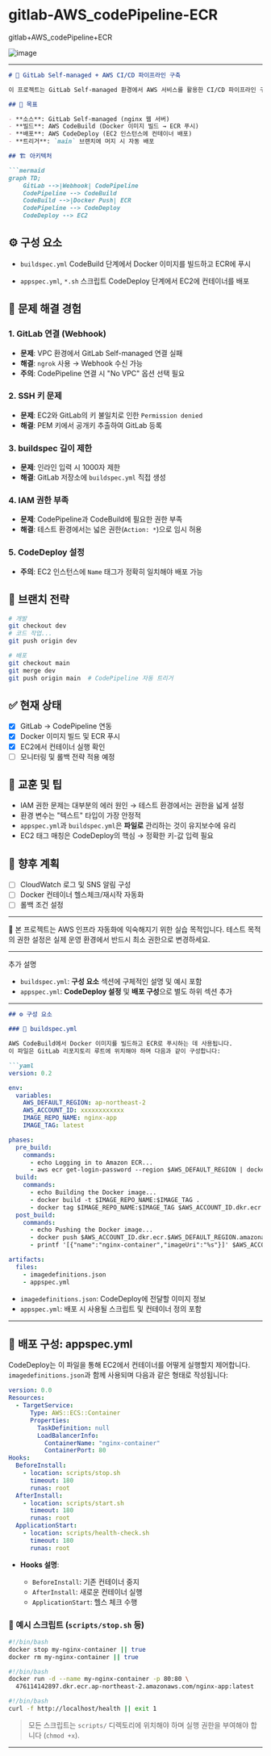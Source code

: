 # gitlab-AWS_codePipeline-ECR
gitlab+AWS_codePipeline+ECR

![image](https://github.com/user-attachments/assets/555507b7-47a0-4b7b-94a1-3655b8650b6f)


---

````markdown
# 🚀 GitLab Self-managed + AWS CI/CD 파이프라인 구축

이 프로젝트는 GitLab Self-managed 환경에서 AWS 서비스를 활용한 CI/CD 파이프라인 구축 사례를 다룹니다.

## 🎯 목표

- **소스**: GitLab Self-managed (nginx 웹 서버)
- **빌드**: AWS CodeBuild (Docker 이미지 빌드 → ECR 푸시)
- **배포**: AWS CodeDeploy (EC2 인스턴스에 컨테이너 배포)
- **트리거**: `main` 브랜치에 머지 시 자동 배포

## 🏗️ 아키텍처

```mermaid
graph TD;
    GitLab -->|Webhook| CodePipeline
    CodePipeline --> CodeBuild
    CodeBuild -->|Docker Push| ECR
    CodePipeline --> CodeDeploy
    CodeDeploy --> EC2
````

## ⚙️ 구성 요소

* `buildspec.yml`
  CodeBuild 단계에서 Docker 이미지를 빌드하고 ECR에 푸시

* `appspec.yml`, `*.sh` 스크립트
  CodeDeploy 단계에서 EC2에 컨테이너를 배포

## 🐛 문제 해결 경험

### 1. GitLab 연결 (Webhook)

* **문제**: VPC 환경에서 GitLab Self-managed 연결 실패
* **해결**: `ngrok` 사용 → Webhook 수신 가능
* **주의**: CodePipeline 연결 시 "No VPC" 옵션 선택 필요

### 2. SSH 키 문제

* **문제**: EC2와 GitLab의 키 불일치로 인한 `Permission denied`
* **해결**: PEM 키에서 공개키 추출하여 GitLab 등록

### 3. buildspec 길이 제한

* **문제**: 인라인 입력 시 1000자 제한
* **해결**: GitLab 저장소에 `buildspec.yml` 직접 생성

### 4. IAM 권한 부족

* **문제**: CodePipeline과 CodeBuild에 필요한 권한 부족
* **해결**: 테스트 환경에서는 넓은 권한(`Action: *`)으로 임시 허용

### 5. CodeDeploy 설정

* **주의**: EC2 인스턴스에 `Name` 태그가 정확히 일치해야 배포 가능

## 🧪 브랜치 전략

```bash
# 개발
git checkout dev
# 코드 작업...
git push origin dev

# 배포
git checkout main
git merge dev
git push origin main  # CodePipeline 자동 트리거
```

## ✅ 현재 상태

* [x] GitLab → CodePipeline 연동
* [x] Docker 이미지 빌드 및 ECR 푸시
* [x] EC2에서 컨테이너 실행 확인
* [ ] 모니터링 및 롤백 전략 적용 예정

## 📌 교훈 및 팁

* IAM 권한 문제는 대부분의 에러 원인 → 테스트 환경에서는 권한을 넓게 설정
* 환경 변수는 "텍스트" 타입이 가장 안정적
* `appspec.yml`과 `buildspec.yml`은 **파일로** 관리하는 것이 유지보수에 유리
* EC2 태그 매칭은 CodeDeploy의 핵심 → 정확한 키-값 입력 필요

## 🔧 향후 계획

* [ ] CloudWatch 로그 및 SNS 알림 구성
* [ ] Docker 컨테이너 헬스체크/재시작 자동화
* [ ] 롤백 조건 설정

---

🙌 본 프로젝트는 AWS 인프라 자동화에 익숙해지기 위한 실습 목적입니다. 테스트 목적의 권한 설정은 실제 운영 환경에서 반드시 최소 권한으로 변경하세요.

---

추가 설명

* `buildspec.yml`: **구성 요소** 섹션에 구체적인 설명 및 예시 포함
* `appspec.yml`: **CodeDeploy 설정** 및 **배포 구성**으로 별도 하위 섹션 추가

---

````markdown
## ⚙️ 구성 요소

### 📄 buildspec.yml

AWS CodeBuild에서 Docker 이미지를 빌드하고 ECR로 푸시하는 데 사용됩니다.  
이 파일은 GitLab 리포지토리 루트에 위치해야 하며 다음과 같이 구성합니다:

```yaml
version: 0.2

env:
  variables:
    AWS_DEFAULT_REGION: ap-northeast-2
    AWS_ACCOUNT_ID: xxxxxxxxxxxx
    IMAGE_REPO_NAME: nginx-app
    IMAGE_TAG: latest

phases:
  pre_build:
    commands:
      - echo Logging in to Amazon ECR...
      - aws ecr get-login-password --region $AWS_DEFAULT_REGION | docker login --username AWS --password-stdin $AWS_ACCOUNT_ID.dkr.ecr.$AWS_DEFAULT_REGION.amazonaws.com
  build:
    commands:
      - echo Building the Docker image...
      - docker build -t $IMAGE_REPO_NAME:$IMAGE_TAG .
      - docker tag $IMAGE_REPO_NAME:$IMAGE_TAG $AWS_ACCOUNT_ID.dkr.ecr.$AWS_DEFAULT_REGION.amazonaws.com/$IMAGE_REPO_NAME:$IMAGE_TAG
  post_build:
    commands:
      - echo Pushing the Docker image...
      - docker push $AWS_ACCOUNT_ID.dkr.ecr.$AWS_DEFAULT_REGION.amazonaws.com/$IMAGE_REPO_NAME:$IMAGE_TAG
      - printf '[{"name":"nginx-container","imageUri":"%s"}]' $AWS_ACCOUNT_ID.dkr.ecr.$AWS_DEFAULT_REGION.amazonaws.com/$IMAGE_REPO_NAME:$IMAGE_TAG > imagedefinitions.json

artifacts:
  files:
    - imagedefinitions.json
    - appspec.yml
````

* `imagedefinitions.json`: CodeDeploy에 전달할 이미지 정보
* `appspec.yml`: 배포 시 사용될 스크립트 및 컨테이너 정의 포함

---

## 🚀 배포 구성: appspec.yml

CodeDeploy는 이 파일을 통해 EC2에서 컨테이너를 어떻게 실행할지 제어합니다.
`imagedefinitions.json`과 함께 사용되며 다음과 같은 형태로 작성됩니다:

```yaml
version: 0.0
Resources:
  - TargetService:
      Type: AWS::ECS::Container
      Properties:
        TaskDefinition: null
        LoadBalancerInfo:
          ContainerName: "nginx-container"
          ContainerPort: 80
Hooks:
  BeforeInstall:
    - location: scripts/stop.sh
      timeout: 180
      runas: root
  AfterInstall:
    - location: scripts/start.sh
      timeout: 180
      runas: root
  ApplicationStart:
    - location: scripts/health-check.sh
      timeout: 180
      runas: root
```

* **Hooks 설명**:

  * `BeforeInstall`: 기존 컨테이너 중지
  * `AfterInstall`: 새로운 컨테이너 실행
  * `ApplicationStart`: 헬스 체크 수행

### 🔧 예시 스크립트 (`scripts/stop.sh` 등)

```bash
#!/bin/bash
docker stop my-nginx-container || true
docker rm my-nginx-container || true
```

```bash
#!/bin/bash
docker run -d --name my-nginx-container -p 80:80 \
  476114142897.dkr.ecr.ap-northeast-2.amazonaws.com/nginx-app:latest
```

```bash
#!/bin/bash
curl -f http://localhost/health || exit 1
```

> 모든 스크립트는 `scripts/` 디렉토리에 위치해야 하며 실행 권한을 부여해야 합니다 (`chmod +x`).

---


